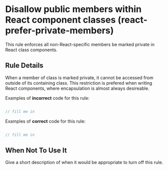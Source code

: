 # Disallow public members within React component classes (react-prefer-private-members)

This rule enforces all non-React-specific members be marked private in React class components.

## Rule Details

When a member of class is marked private, it cannot be accessed from outside of its containing class. This restriction is prefered when writing React components, where encapsulation is almost always desireable.

Examples of **incorrect** code for this rule:

```js

// fill me in

```

Examples of **correct** code for this rule:

```js

// fill me in

```

## When Not To Use It

Give a short description of when it would be appropriate to turn off this rule.
